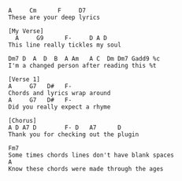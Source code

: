 ```chordlyrics  
A     Cm      F     D7  
These are your deep lyrics  
```

```chordlyrics
[My Verse]
  A     G9      F-     D A D
This line really tickles my soul
```

```chordlyrics
Dm7 D  A  D  B  A Am   A C  Dm Dm7 Gadd9 %c
I'm a changed person after reading this %t
```

```chordlyrics
[Verse 1]
A     G7   D#   F-
Chords and lyrics wrap around
A     G7   D#   F-
Did you really expect a rhyme

[Chorus]
A D A7 D        F- D   A7      D
Thank you for checking out the plugin
```

```chordlyrics  
Fm7
Some times chords lines don't have blank spaces
A
Know these chords were made through the ages
```

